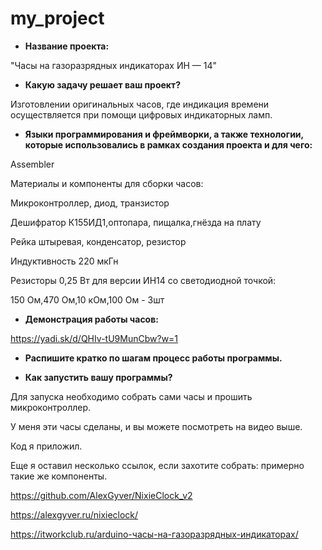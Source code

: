 # my_project
- **Название проекта:** 

"Часы на газоразрядных индикаторах ИН — 14"

- **Какую задачу решает ваш проект?**

Изготовлении оригинальных часов, где индикация времени осуществляется при помощи цифровых индикаторных ламп.

- **Языки программирования и фреймворки, а также технологии, которые использовались в рамках создания проекта и для чего:**

Assembler

Материалы и компоненты для сборки часов:

Микроконтроллер, диод, транзистор

Дешифратор К155ИД1,оптопара, пищалка,гнёзда на плату 

Рейка штыревая, конденсатор, резистор

Индуктивность 220 мкГн 

Резисторы 0,25 Вт для версии ИН14 со светодиодной точкой:

150 Ом,470 Ом,10 кОм,100 Ом - 3шт


- **Демонстрация работы часов:**

https://yadi.sk/d/QHIv-tU9MunCbw?w=1

- **Распишите кратко по шагам процесс работы программы.**

- **Как запустить вашу программы?**

Для запуска необходимо собрать сами часы и прошить микроконтроллер.

У меня эти часы сделаны, и вы можете посмотреть на видео выше.

Код я приложил.

Еще я оставил несколько ссылок, если захотите собрать: примерно такие же компоненты.

https://github.com/AlexGyver/NixieClock_v2

https://alexgyver.ru/nixieclock/

https://itworkclub.ru/arduino-часы-на-газоразрядных-индикаторах/
